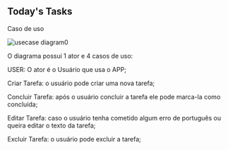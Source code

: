 ## Today's Tasks

Caso de uso

![usecase diagram0](https://user-images.githubusercontent.com/36802539/44239200-94e0f980-a18e-11e8-8539-30d7ed1e231a.jpg)

O diagrama possui 1 ator e 4 casos de uso:

USER: O ator é o Usuário que usa o APP;  

Criar Tarefa: o usuário pode criar uma nova tarefa;  

Concluir Tarefa: após o usuário concluir a tarefa ele pode marca-la como concluída;  

Editar Tarefa: caso o usuário tenha cometido algum erro de português ou queira editar o texto da tarefa;  

Excluir Tarefa: o usuário pode excluir a tarefa; 



